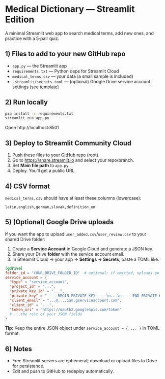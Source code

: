 
# Medical Dictionary — Streamlit Edition

A minimal Streamlit web app to search medical terms, add new ones, and practice with a 5‑pair quiz.

## 1) Files to add to your new GitHub repo

- `app.py` — the Streamlit app
- `requirements.txt` — Python deps for Streamlit Cloud
- `medical_terms.csv` — your data (a small sample is included)
- `.streamlit/secrets.toml` — (optional) Google Drive service account settings (see template)

## 2) Run locally

```bash
pip install -r requirements.txt
streamlit run app.py
```

Open http://localhost:8501

## 3) Deploy to Streamlit Community Cloud

1. Push these files to your GitHub repo (root).
2. Go to https://share.streamlit.io and select your repo/branch.
3. Set **Main file path** to `app.py`.
4. Deploy. You’ll get a public URL.

## 4) CSV format

`medical_terms.csv` should have at least these columns (lowercase):

```
latin,english,german,slovak,definition_en
```

## 5) (Optional) Google Drive uploads

If you want the app to upload `user_added.csv`/`user_review.csv` to your shared Drive folder:

1. Create a **Service Account** in Google Cloud and generate a JSON key.
2. Share your Drive **folder** with the service account email.
3. In Streamlit Cloud → your app → **Settings → Secrets**, paste a TOML like:

```toml
[gdrive]
folder_id = "YOUR_DRIVE_FOLDER_ID"  # optional; if omitted, uploads go to My Drive
service_account = { 
  "type" = "service_account",
  "project_id" = "...",
  "private_key_id" = "...",
  "private_key" = "-----BEGIN PRIVATE KEY-----\n...\n-----END PRIVATE KEY-----\n",
  "client_email" = "...@....iam.gserviceaccount.com",
  "client_id" = "...",
  "token_uri" = "https://oauth2.googleapis.com/token"
  # ...the rest of your JSON fields
}
```

**Tip:** Keep the entire JSON object under `service_account = { ... }` in TOML format.

## 6) Notes

- Free Streamlit servers are ephemeral; download or upload files to Drive for persistence.
- Edit and push to GitHub to redeploy automatically.
